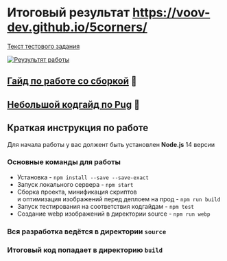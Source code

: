 # Итоговый результат https://voov-dev.github.io/5corners/
[Текст тестового задания](https://docs.google.com/document/d/1ha-KAsY08ilmvwaj35TcwvYMpQ8t--KqhPfcSF90Wac/edit)

[![Реузультят работы](https://downloader.disk.yandex.ru/preview/a333abbc164ab604099ffb8f071446ae24dfb4ad9bcc11fee7bdf14ca5b61345/621d3477/PAOtWgIaUOXCNG4xJ58Cgt0jSxuDATZ6JHAc6WaBDuS6rV5ZFr-lrqHVcJ00WXYrdGCJDD07cwSQe7HjK8R7wg%3D%3D?uid=0&filename=1.png&disposition=inline&hash=&limit=0&content_type=image%2Fpng&owner_uid=0&tknv=v2&size=2048x2048 "Реузультят работы")](https://voov-dev.github.io/5corners/)


## [Гайд по работе со сборкой](/GUIDE.md) 📕
## [Небольшой кодгайд по Pug](https://github.com/alextuboltsev/pug-codeguide) 📗

## Краткая инструкция по работе
Для начала работы у вас должент быть установлен **Node.js** 14 версии

### Основные команды для работы
- Установка - `npm install --save --save-exact`
- Запуск локального сервера - `npm start`
- Сборка проекта, минификация скриптов <br>
и оптимизация изображений перед деплоем на прод - `npm run build`
- Запуск тестирования на соответствия кодгайдам - `npm test`
- Создание webp изображений в директории source - `npm run webp`

### Вся разработка ведётся в директории `source`
### Итоговый код попадает в директорию `build`
